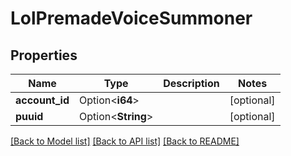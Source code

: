 # LolPremadeVoiceSummoner

## Properties

Name | Type | Description | Notes
------------ | ------------- | ------------- | -------------
**account_id** | Option<**i64**> |  | [optional]
**puuid** | Option<**String**> |  | [optional]

[[Back to Model list]](../README.md#documentation-for-models) [[Back to API list]](../README.md#documentation-for-api-endpoints) [[Back to README]](../README.md)


